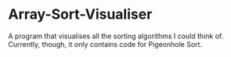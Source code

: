 # Array-Sort-Visualiser
A program that visualises all the sorting algorithms I could think of. Currently, though, it only contains code for Pigeonhole Sort.
